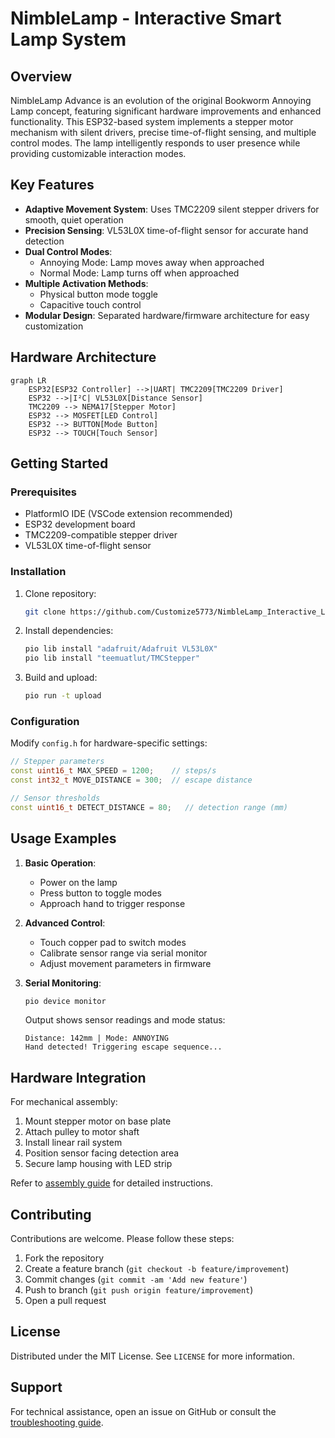 # NimbleLamp - Interactive Smart Lamp System

## Overview
NimbleLamp Advance is an evolution of the original Bookworm Annoying Lamp concept, featuring significant hardware improvements and enhanced functionality. This ESP32-based system implements a stepper motor mechanism with silent drivers, precise time-of-flight sensing, and multiple control modes. The lamp intelligently responds to user presence while providing customizable interaction modes.

## Key Features
- **Adaptive Movement System**: Uses TMC2209 silent stepper drivers for smooth, quiet operation
- **Precision Sensing**: VL53L0X time-of-flight sensor for accurate hand detection
- **Dual Control Modes**: 
  - Annoying Mode: Lamp moves away when approached
  - Normal Mode: Lamp turns off when approached
- **Multiple Activation Methods**:
  - Physical button mode toggle
  - Capacitive touch control
- **Modular Design**: Separated hardware/firmware architecture for easy customization

## Hardware Architecture
```mermaid
graph LR
    ESP32[ESP32 Controller] -->|UART| TMC2209[TMC2209 Driver]
    ESP32 -->|I²C| VL53L0X[Distance Sensor]
    TMC2209 --> NEMA17[Stepper Motor]
    ESP32 --> MOSFET[LED Control]
    ESP32 --> BUTTON[Mode Button]
    ESP32 --> TOUCH[Touch Sensor]
```
## Getting Started

### Prerequisites
- PlatformIO IDE (VSCode extension recommended)
- ESP32 development board
- TMC2209-compatible stepper driver
- VL53L0X time-of-flight sensor

### Installation
1. Clone repository:
   ```bash
   git clone https://github.com/Customize5773/NimbleLamp_Interactive_Lamp.git
   ```
2. Install dependencies:
   ```bash
   pio lib install "adafruit/Adafruit VL53L0X"
   pio lib install "teemuatlut/TMCStepper"
   ```
3. Build and upload:
   ```bash
   pio run -t upload
   ```

### Configuration
Modify `config.h` for hardware-specific settings:
```cpp
// Stepper parameters
const uint16_t MAX_SPEED = 1200;    // steps/s
const int32_t MOVE_DISTANCE = 300;  // escape distance

// Sensor thresholds
const uint16_t DETECT_DISTANCE = 80;   // detection range (mm)
```

## Usage Examples
1. **Basic Operation**:
   - Power on the lamp
   - Press button to toggle modes
   - Approach hand to trigger response

2. **Advanced Control**:
   - Touch copper pad to switch modes
   - Calibrate sensor range via serial monitor
   - Adjust movement parameters in firmware

3. **Serial Monitoring**:
   ```bash
   pio device monitor
   ```
   Output shows sensor readings and mode status:
   ```
   Distance: 142mm | Mode: ANNOYING
   Hand detected! Triggering escape sequence...
   ```

## Hardware Integration
For mechanical assembly:
1. Mount stepper motor on base plate
2. Attach pulley to motor shaft
3. Install linear rail system
4. Position sensor facing detection area
5. Secure lamp housing with LED strip

Refer to [assembly guide](docs/assembly_guide.md) for detailed instructions.

## Contributing
Contributions are welcome. Please follow these steps:
1. Fork the repository
2. Create a feature branch (`git checkout -b feature/improvement`)
3. Commit changes (`git commit -am 'Add new feature'`)
4. Push to branch (`git push origin feature/improvement`)
5. Open a pull request

## License
Distributed under the MIT License. See `LICENSE` for more information.

## Support
For technical assistance, open an issue on GitHub or consult the [troubleshooting guide](docs/troubleshooting.md).

